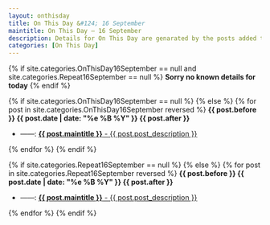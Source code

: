 ```yaml
---
layout: onthisday
title: On This Day &#124; 16 September
maintitle: On This Day — 16 September
description: Details for On This Day are genarated by the posts added to the website so the content is subject to changes/updates over time.
categories: [On This Day]
---
```


{% if site.categories.OnThisDay16September == null and site.categories.Repeat16September == null %}
<strong>Sorry no known details for today</strong>
{% endif %}

{% if site.categories.OnThisDay16September == null %}
{% else %}
{% for post in site.categories.OnThisDay16September reversed %}
<strong>{{ post.before }} {{ post.date | date: "%e %B %Y" }} {{ post.after }}</strong>
<ul>
<li> ——: <a href="{{ post.url }}"><strong>{{ post.maintitle }}</strong> - {{ post.post_description }}</a></li>
</ul>
{% endfor %}
{% endif %}

{% if site.categories.Repeat16September == null %}
{% else %}
{% for post in site.categories.Repeat16September reversed %}
<strong>{{ post.before }} {{ post.date | date: "%e %B %Y" }} {{ post.after }}</strong>
<ul>
<li> ——: <a href="{{ post.url }}"><strong>{{ post.maintitle }}</strong> - {{ post.post_description }}</a></li>
</ul>
{% endfor %}
{% endif %}
